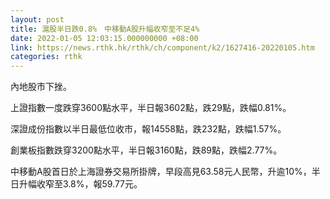 ```yaml
---
layout: post
title: 滬股半日跌0.8%　中移動A股升幅收窄至不足4%
date: 2022-01-05 12:03:15.000000000 +08:00
link: https://news.rthk.hk/rthk/ch/component/k2/1627416-20220105.htm
categories: rthk
---
```


內地股市下挫。

上證指數一度跌穿3600點水平，半日報3602點，跌29點，跌幅0.81%。

深證成份指數以半日最低位收市，報14558點，跌232點，跌幅1.57%。

創業板指數跌穿3200點水平，半日報3160點，跌89點，跌幅2.77%。

中移動A股首日於上海證券交易所掛牌，早段高見63.58元人民幣，升逾10%，半日升幅收窄至3.8%，報59.77元。
